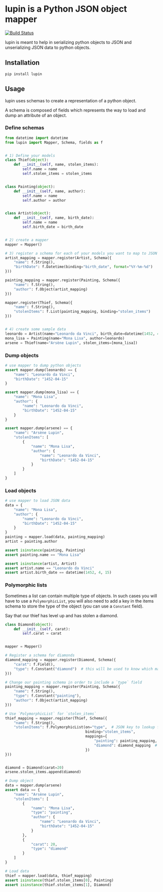 # lupin is a Python JSON object mapper

[![Build Status](https://travis-ci.org/holinnn/lupin.svg)](https://travis-ci.org/holinnn/lupin)

lupin is meant to help in serializing python objects to JSON and unserializing JSON data to python objects.


## Installation

```
pip install lupin
```

## Usage

lupin uses schemas to create a representation of a python object.

A schema is composed of fields which represents the way to load and dump an attribute of an object.

### Define schemas

```python
from datetime import datetime
from lupin import Mapper, Schema, fields as f


# 1) Define your models
class Thief(object):
    def __init__(self, name, stolen_items):
        self.name = name
        self.stolen_items = stolen_items


class Painting(object):
    def __init__(self, name, author):
        self.name = name
        self.author = author


class Artist(object):
    def __init__(self, name, birth_date):
        self.name = name
        self.birth_date = birth_date


# 2) create a mapper
mapper = Mapper()

# 3) register a schema for each of your models you want to map to JSON objects
artist_mapping = mapper.register(Artist, Schema({
    "name": f.String(),
    "birthDate": f.Datetime(binding="birth_date", format="%Y-%m-%d")
}))

painting_mapping = mapper.register(Painting, Schema({
    "name": f.String(),
    "author": f.Object(artist_mapping)
}))

mapper.register(Thief, Schema({
    "name": f.String(),
    "stolenItems": f.List(painting_mapping, binding="stolen_items")
}))


# 4) create some sample data
leonardo = Artist(name="Leonardo da Vinci", birth_date=datetime(1452, 4, 15))
mona_lisa = Painting(name="Mona Lisa", author=leonardo)
arsene = Thief(name="Arsène Lupin", stolen_items=[mona_lisa])
```

### Dump objects

```python
# use mapper to dump python objects
assert mapper.dump(leonardo) == {
    "name": "Leonardo da Vinci",
    "birthDate": "1452-04-15"
}

assert mapper.dump(mona_lisa) == {
    "name": "Mona Lisa",
    "author": {
        "name": "Leonardo da Vinci",
        "birthDate": "1452-04-15"
    }
}

assert mapper.dump(arsene) == {
    "name": "Arsène Lupin",
    "stolenItems": [
        {
            "name": "Mona Lisa",
            "author": {
                "name": "Leonardo da Vinci",
                "birthDate": "1452-04-15"
            }
        }
    ]
}
```

### Load objects

```python
# use mapper to load JSON data
data = {
    "name": "Mona Lisa",
    "author": {
        "name": "Leonardo da Vinci",
        "birthDate": "1452-04-15"
    }
}
painting = mapper.load(data, painting_mapping)
artist = painting.author

assert isinstance(painting, Painting)
assert painting.name == "Mona Lisa"

assert isinstance(artist, Artist)
assert artist.name == "Leonardo da Vinci"
assert artist.birth_date == datetime(1452, 4, 15)
```

### Polymorphic lists

Sometimes a list can contain multiple type of objects. In such cases you will have to use a `PolymorphicList`, you will also need to add
a key in the items schema to store the type of the object (you can use a `Constant` field).

Say that our thief has level up and has stolen a diamond.

```python
class Diamond(object):
    def __init__(self, carat):
        self.carat = carat


mapper = Mapper()

# Register a schema for diamonds
diamond_mapping = mapper.register(Diamond, Schema({
    "carat": f.Field(),
    "type": f.Constant("diamond")  # this will be used to know which mapping to used while loading JSON
}))

# Change our painting schema in order to include a `type` field
painting_mapping = mapper.register(Painting, Schema({
    "name": f.String(),
    "type": f.Constant("painting"),
    "author": f.Object(artist_mapping)
}))

# Use `PolymorphicList` for `stolen_items`
thief_mapping = mapper.register(Thief, Schema({
    "name": f.String(),
    "stolenItems": f.PolymorphicList(on="type",  # JSON key to lookup for the polymorphic type
                                     binding="stolen_items",
                                     mappings={
                                         "painting": painting_mapping,  # if `type == "painting"` then use painting_mapping
                                         "diamond": diamond_mapping  # if `type == "diamond"` then use diamond_mapping
                                     })
}))


diamond = Diamond(carat=20)
arsene.stolen_items.append(diamond)

# Dump object
data = mapper.dump(arsene)
assert data == {
    "name": "Arsène Lupin",
    "stolenItems": [
        {
            "name": "Mona Lisa",
            "type": "painting",
            "author": {
                "name": "Leonardo da Vinci",
                "birthDate": "1452-04-15"
            }
        },
        {
            "carat": 20,
            "type": "diamond"
        }
    ]
}

# Load data
thief = mapper.load(data, thief_mapping)
assert isinstance(thief.stolen_items[0], Painting)
assert isinstance(thief.stolen_items[1], Diamond)
```
